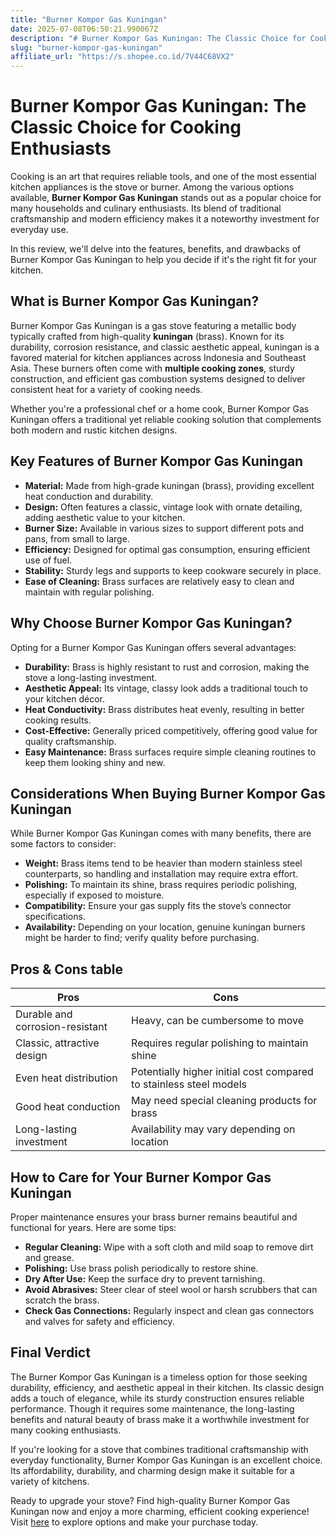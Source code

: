 ```yaml
---
title: "Burner Kompor Gas Kuningan"
date: 2025-07-08T06:50:21.990067Z
description: "# Burner Kompor Gas Kuningan: The Classic Choice for Cooking Enthusiasts..."
slug: "burner-kompor-gas-kuningan"
affiliate_url: "https://s.shopee.co.id/7V44C68VX2"
---
```

# Burner Kompor Gas Kuningan: The Classic Choice for Cooking Enthusiasts

Cooking is an art that requires reliable tools, and one of the most essential kitchen appliances is the stove or burner. Among the various options available, **Burner Kompor Gas Kuningan** stands out as a popular choice for many households and culinary enthusiasts. Its blend of traditional craftsmanship and modern efficiency makes it a noteworthy investment for everyday use.

In this review, we'll delve into the features, benefits, and drawbacks of Burner Kompor Gas Kuningan to help you decide if it's the right fit for your kitchen.

## What is Burner Kompor Gas Kuningan?

Burner Kompor Gas Kuningan is a gas stove featuring a metallic body typically crafted from high-quality **kuningan** (brass). Known for its durability, corrosion resistance, and classic aesthetic appeal, kuningan is a favored material for kitchen appliances across Indonesia and Southeast Asia. These burners often come with **multiple cooking zones**, sturdy construction, and efficient gas combustion systems designed to deliver consistent heat for a variety of cooking needs.

Whether you're a professional chef or a home cook, Burner Kompor Gas Kuningan offers a traditional yet reliable cooking solution that complements both modern and rustic kitchen designs.

## Key Features of Burner Kompor Gas Kuningan

- **Material:** Made from high-grade kuningan (brass), providing excellent heat conduction and durability.
- **Design:** Often features a classic, vintage look with ornate detailing, adding aesthetic value to your kitchen.
- **Burner Size:** Available in various sizes to support different pots and pans, from small to large.
- **Efficiency:** Designed for optimal gas consumption, ensuring efficient use of fuel.
- **Stability:** Sturdy legs and supports to keep cookware securely in place.
- **Ease of Cleaning:** Brass surfaces are relatively easy to clean and maintain with regular polishing.

## Why Choose Burner Kompor Gas Kuningan?

Opting for a Burner Kompor Gas Kuningan offers several advantages:

- **Durability:** Brass is highly resistant to rust and corrosion, making the stove a long-lasting investment.
- **Aesthetic Appeal:** Its vintage, classy look adds a traditional touch to your kitchen décor.
- **Heat Conductivity:** Brass distributes heat evenly, resulting in better cooking results.
- **Cost-Effective:** Generally priced competitively, offering good value for quality craftsmanship.
- **Easy Maintenance:** Brass surfaces require simple cleaning routines to keep them looking shiny and new.

## Considerations When Buying Burner Kompor Gas Kuningan

While Burner Kompor Gas Kuningan comes with many benefits, there are some factors to consider:

- **Weight:** Brass items tend to be heavier than modern stainless steel counterparts, so handling and installation may require extra effort.
- **Polishing:** To maintain its shine, brass requires periodic polishing, especially if exposed to moisture.
- **Compatibility:** Ensure your gas supply fits the stove’s connector specifications.
- **Availability:** Depending on your location, genuine kuningan burners might be harder to find; verify quality before purchasing.

## Pros & Cons table

| Pros | Cons |
| --- | --- |
| Durable and corrosion-resistant | Heavy, can be cumbersome to move |
| Classic, attractive design | Requires regular polishing to maintain shine |
| Even heat distribution | Potentially higher initial cost compared to stainless steel models |
| Good heat conduction | May need special cleaning products for brass |
| Long-lasting investment | Availability may vary depending on location |

## How to Care for Your Burner Kompor Gas Kuningan

Proper maintenance ensures your brass burner remains beautiful and functional for years. Here are some tips:

- **Regular Cleaning:** Wipe with a soft cloth and mild soap to remove dirt and grease.
- **Polishing:** Use brass polish periodically to restore shine.
- **Dry After Use:** Keep the surface dry to prevent tarnishing.
- **Avoid Abrasives:** Steer clear of steel wool or harsh scrubbers that can scratch the brass.
- **Check Gas Connections:** Regularly inspect and clean gas connectors and valves for safety and efficiency.

## Final Verdict

The Burner Kompor Gas Kuningan is a timeless option for those seeking durability, efficiency, and aesthetic appeal in their kitchen. Its classic design adds a touch of elegance, while its sturdy construction ensures reliable performance. Though it requires some maintenance, the long-lasting benefits and natural beauty of brass make it a worthwhile investment for many cooking enthusiasts.

If you're looking for a stove that combines traditional craftsmanship with everyday functionality, Burner Kompor Gas Kuningan is an excellent choice. Its affordability, durability, and charming design make it suitable for a variety of kitchens.

Ready to upgrade your stove? Find high-quality Burner Kompor Gas Kuningan now and enjoy a more charming, efficient cooking experience! Visit [here](https://s.shopee.co.id/7V44C68VX2) to explore options and make your purchase today.